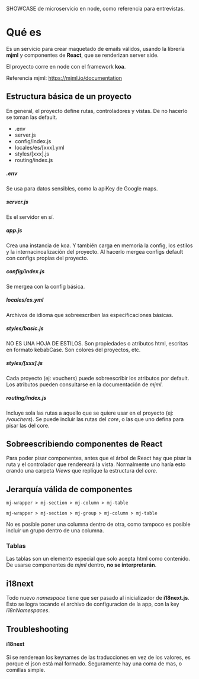 SHOWCASE de microservicio en node, como referencia para entrevistas.

# Qué es

Es un servicio para crear maquetado de emails válidos, usando la librería **mjml** y componentes de **React**, que se renderizan server side.

El proyecto corre en node con el framework **koa**.

Referencia mjml:
https://mjml.io/documentation

## Estructura básica de un proyecto

En general, el proyecto define rutas, controladores y vistas. De no hacerlo se toman las default.

- .env
- server.js
- config/index.js
- locales/es/[xxx].yml
- styles/[xxx].js
- routing/index.js

##### .env
Se usa para datos sensibles, como la apiKey de Google maps.

##### server.js
Es el servidor en sí.

##### app.js
Crea una instancia de koa. Y también carga en memoria la config, los estilos y la internacinoalización del proyecto. Al hacerlo mergea configs default con configs propias del proyecto.

##### config/index.js
Se mergea con la config básica.

##### locales/es.yml
Archivos de idioma que sobreescriben las especificaciones básicas.

##### styles/basic.js
NO ES UNA HOJA DE ESTILOS. Son propiedades o atributos html, escritas en formato kebabCase. Son colores del proyectos, etc.

##### styles/[xxx].js
Cada proyecto (ej: vouchers) puede sobreescribir los atributos por default. Los atributos pueden consultarse en la documentación de _mjml_.

##### routing/index.js
Incluye sola las rutas a aquello que se quiere usar en el proyecto (ej: _/vouchers_). Se puede incluir las rutas del _core_, o las que uno defina para pisar las del core.

## Sobreescribiendo componentes de React

Para poder pisar componentes, antes que el árbol de React hay que pisar la ruta y el controlador que rendereará la vista. Normalmente uno haría esto crando una carpeta _Views_ que replique la estructura del _core_.

## Jerarquía válida de componentes

`mj-wrapper > mj-section > mj-column > mj-table`

`mj-wrapper > mj-section > mj-group > mj-column > mj-table`

No es posible poner una columna dentro de otra, como tampoco es posible incluir un grupo dentro de una columna.

### Tablas
Las tablas son un elemento especial que solo acepta html como contenido. De usarse componentes de _mjml_ dentro, **no se interpretarán**.

## i18next
Todo nuevo _namespace_ tiene que ser pasado al inicializador de **i18next.js**. Esto se logra tocando el archivo de configuracion de la app, con la key _i18nNamespaces_.

## Troubleshooting

#### i18next
Si se renderean los keynames de las traducciones en vez de los valores, es porque el json está mal formado. Seguramente hay una coma de mas, o comillas simple.